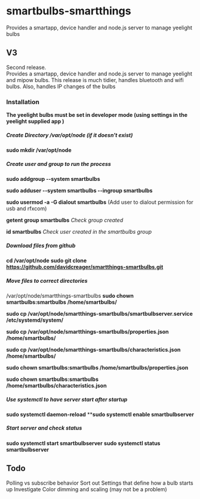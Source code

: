 # smartbulbs-smartthings
Provides a smartapp, device handler and node.js server to manage yeelight bulbs
## V3
Second release.    
Provides a smartapp, device handler and node.js server to manage yeelight and mipow bulbs.
This release is much tidier, handles bluetooth and wifi bulbs.   Also, handles IP changes of the bulbs


### Installation
**The yeelight bulbs must be set in developer mode (using settings in the yeelight supplied app )**
##### Create Directory /var/opt/node **(if it doesn't exist)**
**sudo mkdir /var/opt/node**
##### Create user and group to run the process
**sudo addgroup --system smartbulbs**

**sudo adduser --system smartbulbs --ingroup smartbulbs**

**sudo usermod -a -G dialout smartbulbs** (Add user to dialout permission for usb and rfxcom)

**getent group smartbulbs** *Check group created*

**id smartbulbs** *Check user created in the smartbulbs group*
##### Download files from github
**cd /var/opt/node**
**sudo git clone https://github.com/davidcreager/smartthings-smartbulbs.git**
##### Move files to correct directories
/var/opt/node/smartthings-smartbulbs
**sudo chown smartbulbs:smartbulbs /home/smartbulbs/**

**sudo cp /var/opt/node/smartthings-smartbulbs/smartbulbserver.service /etc/systemd/system/**

**sudo cp /var/opt/node/smartthings-smartbulbs/properties.json /home/smartbulbs/**

**sudo cp /var/opt/node/smartthings-smartbulbs/characteristics.json /home/smartbulbs/**

**sudo chown smartbulbs:smartbulbs /home/smartbulbs/properties.json**

**sudo chown smartbulbs:smartbulbs /home/smartbulbs/characteristics.json**
##### Use systemctl to have server start after startup
**sudo systemctl daemon-reload**
****sudo systemctl enable smartbulbserver**
##### Start server and check status
**sudo systemctl start smartbulbserver**
**sudo systemctl status smartbulbserver**

## Todo
Polling vs subscribe behavior
Sort out Settings that define how a bulb starts up
Investigate Color dimming and scaling (may not be a problem)




